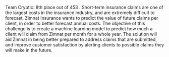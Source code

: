 Team Cryptic: 8th place out of 453 . Short-term insurance claims are one of the largest costs in the insurance industry, and are extremely difficult to forecast. Zimnat Insurance wants to predict the value of future claims per client, in order to better forecast annual costs. The objective of this challenge is to create a machine learning model to predict how much a client will claim from Zimnat per month for a whole year. The solution will aid Zimnat in being better prepared to address claims that are submitted, and improve customer satisfaction by alerting clients to possible claims they will make in the future.
